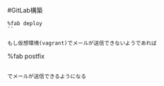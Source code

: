#GitLab構築

```
%fab deploy
``

もし仮想環境(vagrant)でメールが送信できないようであれば

```
%fab postfix
```

でメールが送信できるようになる

